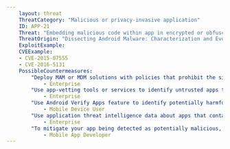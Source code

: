 ```yaml
---
    layout: threat
    ThreatCategory: "Malicious or privacy-invasive application"
    ID: APP-21
    Threat: "Embedding malicious code within app in encrypted or obfuscated form, then decrypting or deobfuscating and executing at runtime to evade app vetting"
    ThreatOrigin: "Dissecting Android Malware: Characterization and Evolution [^85]"
    ExploitExample:
    CVEExample:
    - CVE-2015-07555
    - CVE-2016-5131
    PossibleCountermeasures:
        "Deploy MAM or MDM solutions with policies that prohibit the side-loading of apps, which may bypass security checks on the app.":
            - Enterprise
        "Use app-vetting tools or services to identify untrusted apps that contain encrypted or obfuscated code.":
            - Enterprise
        "Use Android Verify Apps feature to identify potentially harmful apps.":
            - Mobile Device User
        "Use application threat intelligence data about apps that contain encrypted or obfuscated code":
            - Enterprise
        "To mitigate your app being detected as potentially malicious, do not arbitrarily encrypt or obfuscate code.":
            - Mobile App Developer
---
```


